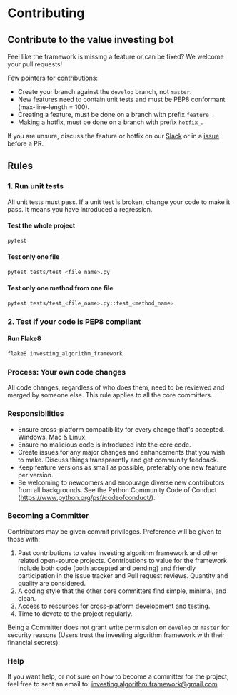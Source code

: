 # Contributing

## Contribute to the value investing bot

Feel like the framework is missing a feature or can be fixed? We welcome your pull requests! 

Few pointers for contributions:

- Create your branch against the `develop` branch, not `master`.
- New features need to contain unit tests and must be PEP8 conformant (max-line-length = 100).
- Creating a feature, must be done on a branch with prefix `feature_`.
- Making a hotfix, must be done on a branch with prefix `hotfix_`.

If you are unsure, discuss the feature or hotfix on our [Slack](https://inv-algo-framework.slack.com)
or in a [issue](https://github.com/investingbots/value-investing-bot/issues) before a PR.

## Rules

### 1. Run unit tests

All unit tests must pass. If a unit test is broken, change your code to 
make it pass. It means you have introduced a regression.

#### Test the whole project

```bash
pytest
```

#### Test only one file

```bash
pytest tests/test_<file_name>.py
```

#### Test only one method from one file

```bash
pytest tests/test_<file_name>.py::test_<method_name>
```

### 2. Test if your code is PEP8 compliant

#### Run Flake8

```bash
flake8 investing_algorithm_framework
```

### Process: Your own code changes

All code changes, regardless of who does them, need to be reviewed and merged by someone else.
This rule applies to all the core committers.

### Responsibilities

- Ensure cross-platform compatibility for every change that's accepted. Windows, Mac & Linux.
- Ensure no malicious code is introduced into the core code.
- Create issues for any major changes and enhancements that you wish to make. Discuss things transparently and get community feedback.
- Keep feature versions as small as possible, preferably one new feature per version.
- Be welcoming to newcomers and encourage diverse new contributors from all backgrounds. See the Python Community Code of Conduct (https://www.python.org/psf/codeofconduct/).

### Becoming a Committer

Contributors may be given commit privileges. Preference will be given to those with:

1. Past contributions to value investing algorithm framework and other related open-source projects. 
Contributions to value for the framework include both code (both accepted and pending) and friendly participation in the issue tracker and Pull request reviews. Quantity and quality are considered.
1. A coding style that the other core committers find simple, minimal, and clean.
1. Access to resources for cross-platform development and testing.
1. Time to devote to the project regularly.

Being a Committer does not grant write permission on `develop` or `master` for security reasons (Users trust the investing algorithm framework with their financial secrets).

### Help

If you want help, or not sure on how to become a committer for the project, feel free to sent an email to: investing.algorithm.framework@gmail.com